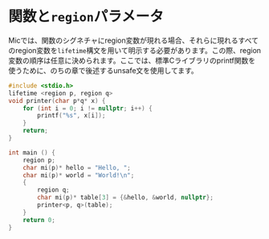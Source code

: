# 関数と`region`パラメータ
Micでは、関数のシグネチャにregion変数が現れる場合、それらに現れるすべてのregion変数を`lifetime`構文を用いて明示する必要があります。この際、region変数の順序は任意に決められます。ここでは、標準Cライブラリのprintf関数を使うために、のちの章で後述するunsafe文を使用してます。

```c
#include <stdio.h>
lifetime <region p, region q>
void printer(char p*q* x) {
    for (int i = 0; i != nullptr; i++) {
        printf("%s", x[i]);
    }
    return;
}

int main () {
    region p;
    char mi(p)* hello = "Hello, "; 
    char mi(p)* world = "World!\n";
    {
        region q;
        char mi(p)* table[3] = {&hello, &world, nullptr};
        printer<p, q>(table);
    }
    return 0;
}
```